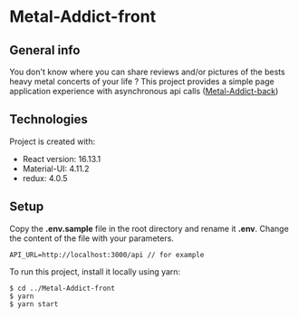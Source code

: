 # Metal-Addict-front

## General info
You don't know where you can share reviews and/or pictures of the bests heavy metal concerts of your life ?
This project provides a simple page application experience with asynchronous api calls ([Metal-Addict-back](https://github.com/fmillox/Metal-Addict-back))
	
## Technologies
Project is created with:
* React version: 16.13.1
* Material-UI: 4.11.2
* redux: 4.0.5
	
## Setup
Copy the **.env.sample** file in the root directory and rename it **.env**. Change the content of the file with your parameters.

```
API_URL=http://localhost:3000/api // for example
```

To run this project, install it locally using yarn:

```
$ cd ../Metal-Addict-front
$ yarn
$ yarn start
```
